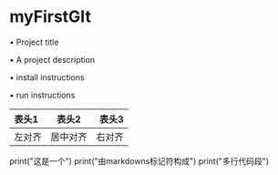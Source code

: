# myFirstGIt


• Project title

• A project description

• install instructions

• run instructions

表头1|表头2|表头3
:----|:-----:|-----:
左对齐|居中对齐|右对齐


print("这是一个")
print("由markdowns标记符构成")
print("多行代码段")
